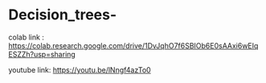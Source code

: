 # Decision_trees-

colab link : https://colab.research.google.com/drive/1DvJqhO7f6SBIOb6E0sAAxi6wEIqESZZh?usp=sharing

youtube link: https://youtu.be/lNngf4azTo0
